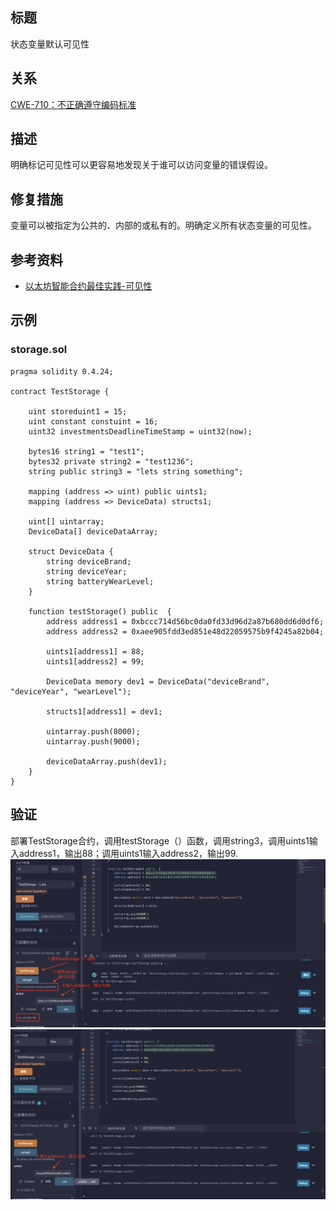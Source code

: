 ## 标题
状态变量默认可见性

## 关系
[CWE-710：不正确遵守编码标准](https://cwe.mitre.org/data/definitions/710.html)

## 描述
明确标记可见性可以更容易地发现关于谁可以访问变量的错误假设。

## 修复措施
变量可以被指定为公共的、内部的或私有的。明确定义所有状态变量的可见性。

## 参考资料
* [以太坊智能合约最佳实践-可见性](https://consensys.github.io/smart-contract-best-practices/development-recommendations/solidity-specific/visibility/)
## 示例
### storage.sol
``` solidity
pragma solidity 0.4.24;

contract TestStorage {

    uint storeduint1 = 15;
    uint constant constuint = 16;
    uint32 investmentsDeadlineTimeStamp = uint32(now); 

    bytes16 string1 = "test1"; 
    bytes32 private string2 = "test1236"; 
    string public string3 = "lets string something"; 

    mapping (address => uint) public uints1; 
    mapping (address => DeviceData) structs1; 

    uint[] uintarray; 
    DeviceData[] deviceDataArray; 

    struct DeviceData {
        string deviceBrand;
        string deviceYear;
        string batteryWearLevel;
    }

    function testStorage() public  {
        address address1 = 0xbccc714d56bc0da0fd33d96d2a87b680dd6d0df6;
        address address2 = 0xaee905fdd3ed851e48d22059575b9f4245a82b04;

        uints1[address1] = 88;
        uints1[address2] = 99;

        DeviceData memory dev1 = DeviceData("deviceBrand", "deviceYear", "wearLevel");

        structs1[address1] = dev1;

        uintarray.push(8000);
        uintarray.push(9000);

        deviceDataArray.push(dev1);
    }
}
```
## 验证
部署TestStorage合约，调用testStorage（）函数，调用string3，调用uints1输入address1，输出88；调用uints1输入address2，输出99.
![1-8.png](./img/1-8.png)
![1-8-1.png](./img/1-8-1.png)

